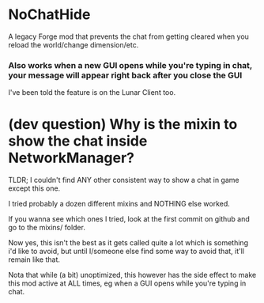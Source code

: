 # NoChatHide
A legacy Forge mod that prevents the chat from getting cleared when you reload the world/change dimension/etc.

### Also works when a new GUI opens while you're typing in chat, your message will appear right back after you close the GUI

I've been told the feature is on the Lunar Client too.

# (dev question) Why is the mixin to show the chat inside NetworkManager?
TLDR; I couldn't find ANY other consistent way to show a chat in game except this one.

I tried probably a dozen different mixins and NOTHING else worked.

If you wanna see which ones I tried, look at the first commit on github and go to the mixins/ folder.

Now yes, this isn't the best as it gets called quite a lot which is something i'd like to avoid, but until I/someone else find some way to avoid that, it'll remain like that.

Nota that while (a bit) unoptimized, this however has the side effect to make this mod active at ALL times, eg when a GUI opens while you're typing in chat.

